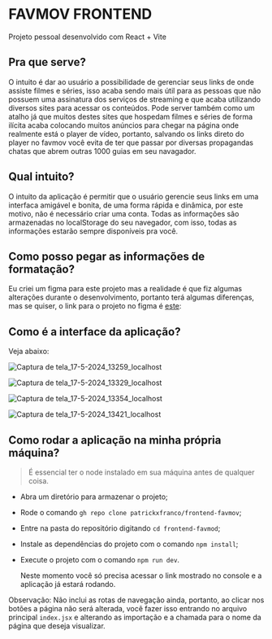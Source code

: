 # FAVMOV FRONTEND

Projeto pessoal desenvolvido com React + Vite

## Pra que serve?
O intuito é dar ao usuário a possibilidade de gerenciar seus links de onde assiste filmes e séries, isso acaba sendo mais útil para as pessoas que não possuem uma assinatura dos serviços de streaming e que acaba utilizando diversos sites para acessar os conteúdos. Pode server também como um atalho já que muitos destes sites que hospedam filmes e séries de forma ilícita acaba colocando muitos anúncios para chegar na página onde realmente está o player de vídeo, portanto, salvando os links direto do player no favmov você evita de ter que passar por diversas propagandas chatas que abrem outras 1000 guias em seu navagador.

## Qual intuito?
O intuito da aplicação é permitir que o usuário gerencie seus links em uma interfaca amigável e bonita, de uma forma rápida e dinâmica, por este motivo, não é necessário criar uma conta. Todas as informações são armazenadas no localStorage do seu navegador, com isso, todas as informações estarão sempre disponíveis pra você.

## Como posso pegar as informações de formatação?
Eu criei um figma para este projeto mas a realidade é que fiz algumas alterações durante o desenvolvimento, portanto terá algumas diferenças, mas se quiser, o link para o projeto no figma é [este](https://www.figma.com/design/9qybq8v8eMwyhdShVXz9OW/favmov?node-id=0%3A1&t=ZiY5bl2od44WVjp5-1):

## Como é a interface da aplicação?
Veja abaixo:

![Captura de tela_17-5-2024_13259_localhost](https://github.com/patrickxfranco/frontend-favmov/assets/52086621/3bde27a9-4b03-48cc-a483-784cfe5c1776)

![Captura de tela_17-5-2024_13329_localhost](https://github.com/patrickxfranco/frontend-favmov/assets/52086621/7a3df32b-f3ef-429c-9c15-3c0e6e76c885)

![Captura de tela_17-5-2024_13354_localhost](https://github.com/patrickxfranco/frontend-favmov/assets/52086621/1d13ac55-0206-4f15-bcdc-ab7e406b83d1)

![Captura de tela_17-5-2024_13421_localhost](https://github.com/patrickxfranco/frontend-favmov/assets/52086621/8e436ec5-bf3c-4701-8600-2275455de958)

## Como rodar a aplicação na minha própria máquina?
> É essencial ter o node instalado em sua máquina antes de qualquer coisa.
- Abra um diretório para armazenar o projeto;
- Rode o comando `gh repo clone patrickxfranco/frontend-favmov`;
- Entre na pasta do repositório digitando `cd frontend-favmod`;
- Instale as dependências do projeto com o comando `npm install`;
- Execute o projeto com o comando `npm run dev`.

  Neste momento você só precisa acessar o link mostrado no console e a aplicação já estará rodando.

Observação: Não inclui as rotas de navegação ainda, portanto, ao clicar nos botões a página não será alterada, você fazer isso entrando no arquivo principal `index.jsx` e alterando as importação e a chamada para o nome da página que deseja visualizar.
